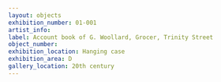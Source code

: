```yaml
---
layout: objects
exhibition_number: 01-001
artist_info:
label: Account book of G. Woollard, Grocer, Trinity Street
object_number:
exhibition_location: Hanging case
exhibition_area: D
gallery_location: 20th century
---
```

